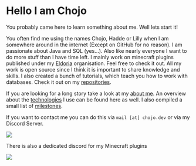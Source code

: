 # Hello I am Chojo

You probably came here to learn something about me. Well lets start it!

You often find me using the names Chojo, Hadde or Lilly when I am somewhere around in the internet (Except on GitHub for no reason).
I am passionate about Java and SQL (yes...).
Also like nearly everyone I want to do more stuff than I have time left.
I mainly work on minecraft plugins published under my [Eldoria](https://github.com/eldoriarpg) organisation. 
Feel free to check it out. 
All my work is open source since I think it is important to share knowledge and skills. 
I also created a bunch of tutorials, which teach you how to work with databases.
Check it out on my [repositories](https://github.com/rainbowdashlabs?tab=repositories).


If you are looking for a long story take a look at my [about me](my_story.md).
An overview about the [technologies](technologies.md) I use can be found here as well.
I also compiled a small list of [milestones](milestones.md).

If you want to contact me you can do this via `mail [at] chojo.dev` or via my Discord Server.

[![](https://discordapp.com/api/guilds/1120671561368748092/widget.png?style=banner3)](https://discord.chojo.dev)

There is also a dedicated discord for my Minecraft plugins

[![](https://discordapp.com/api/guilds/718502316940066927/widget.png?style=banner3)](https://discord.eldoria.de)
